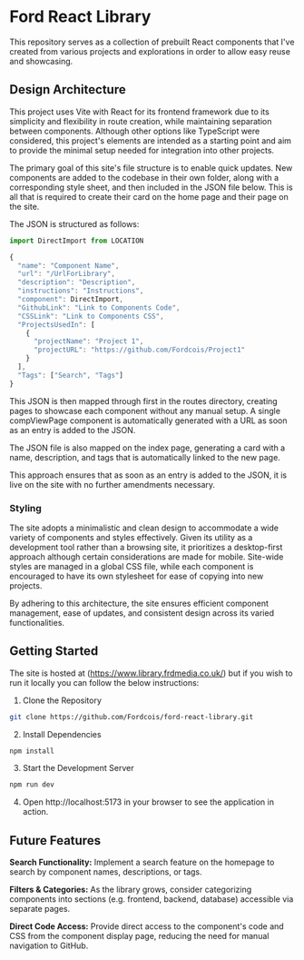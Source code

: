 # Ford React Library

This repository serves as a collection of prebuilt React components that I've created from various projects and explorations in order to allow easy reuse and showcasing.

## Design Architecture

This project uses Vite with React for its frontend framework due to its simplicity and flexibility in route creation, while maintaining separation between components. Although other options like TypeScript were considered, this project's elements are intended as a starting point and aim to provide the minimal setup needed for integration into other projects.

The primary goal of this site's file structure is to enable quick updates. New components are added to the codebase in their own folder, along with a corresponding style sheet, and then included in the JSON file below. This is all that is required to create their card on the home page and their page on the site.

The JSON is structured as follows:

```javascript
import DirectImport from LOCATION

{
  "name": "Component Name",
  "url": "/UrlForLibrary",
  "description": "Description",
  "instructions": "Instructions",
  "component": DirectImport,
  "GithubLink": "Link to Components Code",
  "CSSLink": "Link to Components CSS",
  "ProjectsUsedIn": [
    {
      "projectName": "Project 1",
      "projectURL": "https://github.com/Fordcois/Project1"
    }
  ],
  "Tags": ["Search", "Tags"]
}
```

This JSON is then mapped through first in the routes directory, creating pages to showcase each component without any manual setup. A single compViewPage component is automatically generated with a URL as soon as an entry is added to the JSON.

The JSON file is also mapped on the index page, generating a card with a name, description, and tags that is automatically linked to the new page.

This approach ensures that as soon as an entry is added to the JSON, it is live on the site with no further amendments necessary.

### Styling

The site adopts a minimalistic and clean design to accommodate a wide variety of components and styles effectively. Given its utility as a development tool rather than a browsing site, it prioritizes a desktop-first approach although certain considerations are made for mobile. Site-wide styles are managed in a global CSS file, while each component is encouraged to have its own stylesheet for ease of copying into new projects.

By adhering to this architecture, the site ensures efficient component management, ease of updates, and consistent design across its varied functionalities.


## Getting Started

The site is hosted at (https://www.library.frdmedia.co.uk/) but if you wish to run it locally you can follow the below instructions:


1. Clone the Repository

```bash
git clone https://github.com/Fordcois/ford-react-library.git
```

2. Install Dependencies

```bash 
npm install
```

3. Start the Development Server

```bash
npm run dev
```

4. Open http://localhost:5173 in your browser to see the application in action.


## Future Features

**Search Functionality:** Implement a search feature on the homepage to search by component names, descriptions, or tags.

**Filters & Categories:** As the library grows, consider categorizing components into sections (e.g. frontend, backend, database) accessible via separate pages.

**Direct Code Access:** Provide direct access to the component's code and CSS from the component display page, reducing the need for manual navigation to GitHub.